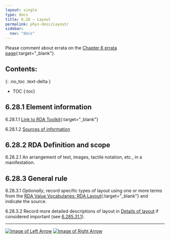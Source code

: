 ```yaml
---
layout: single
type: docs
title: 6.28 — Layout
permalink: phys-desc/Layout/
sidebar:
  nav: "docs"
---
```


Please comment about errata on the [Chapter 6 errata page](https://docs.google.com/document/d/1mb67GUCT1bbQjywyeTpbjpWDe5iymT3qJ7jeoof5Ra4/edit#heading=h.k6ceuqa04blg){:target="_blank"}.

## Contents:
{: .no_toc .text-delta }

- TOC
{:toc}

## 6.28.1 Element information

<a name="6.28.1.1">6.28.1.1</a> [Link to RDA Toolkit](https://beta.rdatoolkit.org/Content/Index?externalId=en-US_ala-9f019737-be7b-32e0-b5ca-9604d2bc4255){:target="_blank"}

<a name="6.28.1.2">6.28.1.2</a> [Sources of information](/DCRMR/phys-desc/#6011-sources-of-information) 

## 6.28.2 RDA Definition and scope

<a name="6.28.2.1">6.28.2.1</a> An arrangement of text, images, tactile notation, etc., in a manifestation.

## 6.28.3 General rule 

<a name="6.28.3.1">6.28.3.1</a> *Optionally*, record specific types of layout using one or more terms from the [RDA Value Vocabularies: RDA Layout](http://www.rdaregistry.info/termList/layout/){:target="_blank"} and indicate the source.

<a name="6.28.3.2">6.28.3.2</a> Record more detailed descriptions of layout in [Details of layout](/DCRMR/phys-desc/Details-of-layout/) if considered important (see [6.285.31.1](/DCRMR/phys-desc/Details-of-layout/#6.285.31.1)).

---

[![Image of Left Arrow](https://rbms-bsc.github.io/DCRMR/assets/pictures/navigation/Arrow_Left.png "6.275 — Details of production method")](/DCRMR/phys-desc/Details-of-production-method/) [![Image of Right Arrow](https://rbms-bsc.github.io/DCRMR/assets/pictures/navigation/Arrow_Right.png "6.285 — Details of layout")](/DCRMR/phys-desc/Details-of-layout/)
